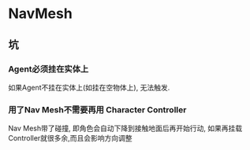 # NavMesh

## 坑

### Agent必须挂在实体上

如果Agent不挂在实体上(如挂在空物体上), 无法触发.

### 用了Nav Mesh不需要再用 Character Controller

Nav Mesh带了碰撞, 即角色会自动下降到接触地面后再开始行动, 如果再挂载Controller就很多余,而且会影响方向调整